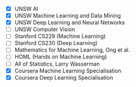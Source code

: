 
- [x] UNSW AI
- [x] UNSW Machine Learning and Data Mining
- [x] UNSW Deep Learning and Neural Networks
- [ ] UNSW Computer Vision
- [ ] Stanford CS229 (Machine Learning)
- [ ] Stanford CS230 (Deep Learning)
- [ ] Mathematics for Machine Learning, Ong et al.
- [ ] HOML (Hands on Machine Learning)
- [ ] All of Statistics, Larry Wasserman
- [x] Coursera Machine Learning Specialisation
- [x] Coursera Deep Learning Specialisation